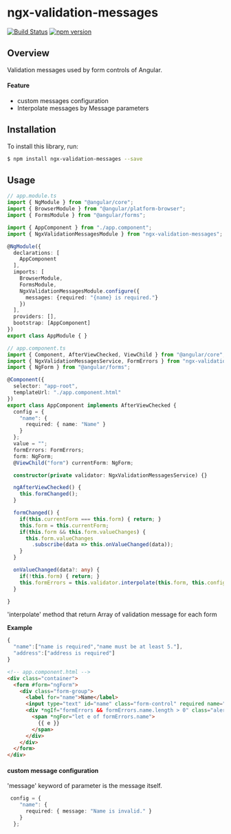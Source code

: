 # ngx-validation-messages

[![Build Status](https://travis-ci.org/hi1280/ngx-validation-messages.svg?branch=master)](https://travis-ci.org/hi1280/ngx-validation-messages)
[![npm version](https://badge.fury.io/js/ngx-validation-messages.svg)](https://badge.fury.io/js/ngx-validation-messages)

## Overview
Validation messages used by form controls of Angular.

#### Feature
* custom messages configuration
* Interpolate messages by Message parameters

## Installation

To install this library, run:

```bash
$ npm install ngx-validation-messages --save
```
## Usage

```typescript
// app.module.ts
import { NgModule } from "@angular/core";
import { BrowserModule } from "@angular/platform-browser";
import { FormsModule } from "@angular/forms";

import { AppComponent } from "./app.component";
import { NgxValidationMessagesModule } from "ngx-validation-messages";

@NgModule({
  declarations: [
    AppComponent
  ],
  imports: [
    BrowserModule,
    FormsModule,
    NgxValidationMessagesModule.configure({
      messages: {required: "{name} is required."}
    })
  ],
  providers: [],
  bootstrap: [AppComponent]
})
export class AppModule { }
```

```typescript
// app.component.ts
import { Component, AfterViewChecked, ViewChild } from "@angular/core";
import { NgxValidationMessagesService, FormErrors } from "ngx-validation-messages";
import { NgForm } from "@angular/forms";

@Component({
  selector: "app-root",
  templateUrl: "./app.component.html"
})
export class AppComponent implements AfterViewChecked {
  config = {
    "name": {
      required: { name: "Name" }
    }
  };
  value = "";
  formErrors: FormErrors;
  form: NgForm;
  @ViewChild("form") currentForm: NgForm;

  constructor(private validator: NgxValidationMessagesService) {}

  ngAfterViewChecked() {
    this.formChanged();
  }

  formChanged() {
    if(this.currentForm === this.form) { return; }
    this.form = this.currentForm;
    if(this.form && this.form.valueChanges) {
      this.form.valueChanges
        .subscribe(data => this.onValueChanged(data));
    }
  }

  onValueChanged(data?: any) {
    if(!this.form) { return; }
    this.formErrors = this.validator.interpolate(this.form, this.config);
  }

}
```
'interpolate' method that return Array of validation message for each form

**Example**
```js
{
  "name":["name is required","name must be at least 5."],
  "address":["address is required"]
}
```

```html
<!-- app.component.html -->
<div class="container">
  <form #form="ngForm">
    <div class="form-group">
      <label for="name">Name</label>
      <input type="text" id="name" class="form-control" required name="name" [(ngModel)]="value">
      <div *ngIf="formErrors && formErrors.name.length > 0" class="alert alert-danger">
        <span *ngFor="let e of formErrors.name">
          {{ e }}
        </span>
      </div>
    </div>
  </form>
</div>
```

#### custom message configuration

'message' keyword of parameter is the message itself.
```typescript
 config = {
    "name": {
      required: { message: "Name is invalid." }
    }
  };
```